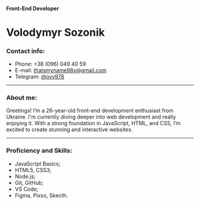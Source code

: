 #### Front-End Developer

# Volodymyr Sozonik

### Contact info:

 * Phone:    +38 (096) 049 40 59              
 * E-mail:   thatsmyname98x@gmail.com         
 * Telegram: [@ovv978](https://t.me/ovv978)

---

### About me:

Greetings! I’m a 26-year-old front-end development enthusiast from Ukraine. I'm currently diving deeper into web development and really enjoying it. With a strong foundation in JavaScript, HTML, and CSS, I’m excited to create stunning and interactive websites.

---

### Proficiency and Skills: 
* JavaScript Basics;
* HTML5, CSS3;
* Node.js;
* Git, GitHub;
* VS Code;
* Figma, Pixso, Skecth.